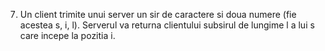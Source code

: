 7. Un client trimite unui server un sir de caractere si doua numere (fie acestea s, i, l). Serverul va returna clientului subsirul de lungime l a lui s care incepe la pozitia i.
